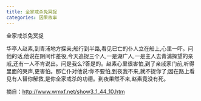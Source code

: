 ```yaml
---
title: 全家戒杀免冥捉
categories: 因果故事
---
```


	   
全家戒杀免冥捉

华亭人赵素,到青浦地方探亲;船行到半路,看见已亡的仆人立在船上,心里一吓。问他的话,他说在阴间作差役,今天追捉三个人,一是湖广人,一是主人去青浦探望的亲戚,还有一人不肯说出。问是我么?答是的。赵素心里很害怕,到了亲戚家门前,听得里面的哭声,更害怕。那亡仆对他说:你不要怕,到夜我不来,就不捉你了;因在路上看见有人替你解救,是你全家戒杀的功德。到夜果然不来,赵素竟没有死。


摘自：http://www.wmxf.net/show3_1_44_10.htm